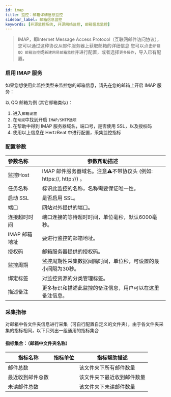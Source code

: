 ```yaml
---
id: imap
title: 监控：邮箱详细信息监控      
sidebar_label: 邮箱信息监控
keywords: [开源监控系统, 开源网络监控, 邮箱信息监控]
---
```


> IMAP，即Internet Message Access Protocol（互联网邮件访问协议），您可以通过这种协议从邮件服务器上获取邮箱的详细信息
> 您可以点击`新建 QQ 邮箱监控`或`新建网易邮箱监控`并进行配置，或者选择`更多操作`，导入已有配置。

### 启用 IMAP 服务

如果您想使用此监控类型来监控您的邮箱信息，请先在您的邮箱上开启 IMAP 服务：

以 QQ 邮箱为例 (其它邮箱类似)：

1. 进入`邮箱设置`
2. 在`常规`中找到开启 `IMAP/SMTP选项`
3. 在帮助中得到 IMAP 服务器域名，端口号，是否使用 SSL，以及授权码
4. 使用以上信息在 HertzBeat 中进行配置，采集监控指标

### 配置参数

| 参数名称      |                      参数帮助描述                      |
|:----------|--------------------------------------------------|
| 监控Host    | IMAP 邮件服务器域名。注意⚠️不带协议头 (例如: https://, http://) 。 |
| 任务名称      | 标识此监控的名称，名称需要保证唯一性。                              |
| 启动 SSL    | 是否启用 SSL。                                        |
| 端口        | 网站对外提供的端口。                                       |
| 连接超时时间    | 端口连接的等待超时时间，单位毫秒，默认6000毫秒。                       |
| IMAP 邮箱地址 | 要进行监控的邮箱地址。                                      |
| 授权码       | 邮箱服务器提供的授权码。                                     |
| 监控周期      | 监控周期性采集数据间隔时间，单位秒，可设置的最小间隔为30秒。                  |
| 绑定标签      | 对监控资源的分类管理标签。                                    |
| 描述备注      | 更多标识和描述此监控的备注信息，用户可以在这里备注信息。                     |

### 采集指标

对邮箱中各文件夹信息进行采集（可自行配置自定义的文件夹），由于各文件夹采集的指标相同，以下只列出一组通用的指标集合

#### 指标集合：（邮箱中文件夹名称）

|   指标名称   | 指标单位 |    指标帮助描述     |
|----------|------|---------------|
| 邮件总数     |      | 该文件夹下所有邮件数量   |
| 最近收到邮件总数 |      | 该文件夹下最近收到邮件数量 |
| 未读邮件总数   |      | 该文件夹下未读邮件数量   |

